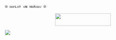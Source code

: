     ⍟ ᴅᴇᴘʟᴏʏ ᴏɴ ʜᴇʀᴏᴋᴜ ⍟
</h3>

<p align="center"><a href="https://dashboard.heroku.com/new?template=https://github.com/fefefe12/ALISAROBOT"> <img src="https://img.shields.io/badge/Deploy%20On%20Heroku-008000?style=for-the-badge&logo=heroku" width="180" height="40"/></a></p>


 <img src="https://readme-typing-svg.herokuapp.com?color=FFFF00&width=420&lines=𝗙𝗢𝗥𝗞 𝗧𝗛𝗜𝗦 𝗥𝗘𝗣𝗢 𝗕𝗘𝗙𝗢𝗥𝗘 𝗗𝗘𝗣𝗟𝗢𝗬 ">


